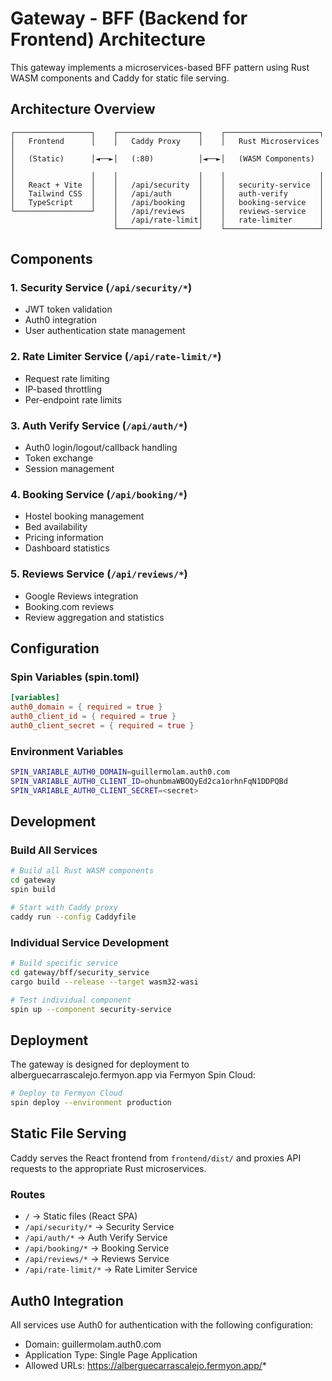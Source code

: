 # Gateway - BFF (Backend for Frontend) Architecture

This gateway implements a microservices-based BFF pattern using Rust WASM components and Caddy for static file serving.

## Architecture Overview

```
┌─────────────────┐    ┌──────────────────┐    ┌─────────────────────┐
│   Frontend      │    │   Caddy Proxy    │    │   Rust Microservices │
│   (Static)      │◄──►│   (:80)          │◄──►│   (WASM Components)  │
│                 │    │                  │    │                     │
│   React + Vite  │    │   /api/security  │    │   security-service  │
│   Tailwind CSS  │    │   /api/auth      │    │   auth-verify       │
│   TypeScript    │    │   /api/booking   │    │   booking-service   │
└─────────────────┘    │   /api/reviews   │    │   reviews-service   │
                       │   /api/rate-limit│    │   rate-limiter      │
                       └──────────────────┘    └─────────────────────┘
```

## Components

### 1. Security Service (`/api/security/*`)
- JWT token validation
- Auth0 integration
- User authentication state management

### 2. Rate Limiter Service (`/api/rate-limit/*`)
- Request rate limiting
- IP-based throttling
- Per-endpoint rate limits

### 3. Auth Verify Service (`/api/auth/*`)
- Auth0 login/logout/callback handling
- Token exchange
- Session management

### 4. Booking Service (`/api/booking/*`) 
- Hostel booking management
- Bed availability
- Pricing information
- Dashboard statistics

### 5. Reviews Service (`/api/reviews/*`)
- Google Reviews integration
- Booking.com reviews
- Review aggregation and statistics

## Configuration

### Spin Variables (spin.toml)
```toml
[variables]
auth0_domain = { required = true }
auth0_client_id = { required = true }
auth0_client_secret = { required = true }
```

### Environment Variables
```bash
SPIN_VARIABLE_AUTH0_DOMAIN=guillermolam.auth0.com
SPIN_VARIABLE_AUTH0_CLIENT_ID=ohunbmaWBOQyEd2ca1orhnFqN1DDPQBd
SPIN_VARIABLE_AUTH0_CLIENT_SECRET=<secret>
```

## Development

### Build All Services
```bash
# Build all Rust WASM components
cd gateway
spin build

# Start with Caddy proxy
caddy run --config Caddyfile
```

### Individual Service Development
```bash
# Build specific service
cd gateway/bff/security_service
cargo build --release --target wasm32-wasi

# Test individual component
spin up --component security-service
```

## Deployment

The gateway is designed for deployment to alberguecarrascalejo.fermyon.app via Fermyon Spin Cloud:

```bash
# Deploy to Fermyon Cloud
spin deploy --environment production
```

## Static File Serving

Caddy serves the React frontend from `frontend/dist/` and proxies API requests to the appropriate Rust microservices.

### Routes
- `/` → Static files (React SPA)
- `/api/security/*` → Security Service
- `/api/auth/*` → Auth Verify Service  
- `/api/booking/*` → Booking Service
- `/api/reviews/*` → Reviews Service
- `/api/rate-limit/*` → Rate Limiter Service

## Auth0 Integration

All services use Auth0 for authentication with the following configuration:
- Domain: guillermolam.auth0.com
- Application Type: Single Page Application
- Allowed URLs: https://alberguecarrascalejo.fermyon.app/*